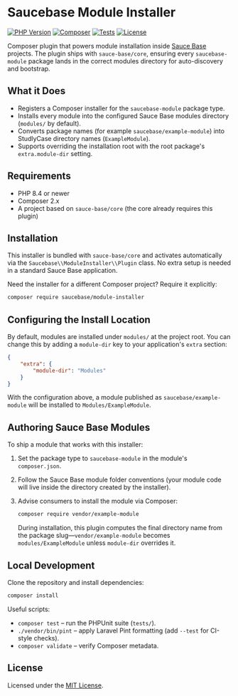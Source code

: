 # Saucebase Module Installer

[![PHP Version](https://img.shields.io/badge/PHP-8.4%2B-777BB4?logo=php&logoColor=white)](#requirements)
[![Composer](https://img.shields.io/badge/Composer-2.x-885630?logo=composer&logoColor=white)](#requirements)
[![Tests](https://github.com/sauce-base/module-installer/actions/workflows/php.yml/badge.svg)](https://github.com/sauce-base/module-installer/actions/workflows/php.yml)
[![License](https://img.shields.io/badge/License-MIT-0A7EA4)](#license)

Composer plugin that powers module installation inside [Sauce Base](https://github.com/sauce-base/core) projects. The plugin ships with `sauce-base/core`, ensuring every `saucebase-module` package lands in the correct modules directory for auto-discovery and bootstrap.

## What it Does

- Registers a Composer installer for the `saucebase-module` package type.
- Installs every module into the configured Sauce Base modules directory (`modules/` by default).
- Converts package names (for example `saucebase/example-module`) into StudlyCase directory names (`ExampleModule`).
- Supports overriding the installation root with the root package's `extra.module-dir` setting.

## Requirements

- PHP 8.4 or newer
- Composer 2.x
- A project based on `sauce-base/core` (the core already requires this plugin)

## Installation

This installer is bundled with `sauce-base/core` and activates automatically via the `Saucebase\\ModuleInstaller\\Plugin` class. No extra setup is needed in a standard Sauce Base application.

Need the installer for a different Composer project? Require it explicitly:

```bash
composer require saucebase/module-installer
```

## Configuring the Install Location

By default, modules are installed under `modules/` at the project root. You can change this by adding a `module-dir` key to your application's `extra` section:

```json
{
    "extra": {
        "module-dir": "Modules"
    }
}
```

With the configuration above, a module published as `saucebase/example-module` will be installed to `Modules/ExampleModule`.

## Authoring Sauce Base Modules

To ship a module that works with this installer:

1. Set the package type to `saucebase-module` in the module's `composer.json`.
2. Follow the Sauce Base module folder conventions (your module code will live inside the directory created by the installer).
3. Advise consumers to install the module via Composer:

   ```bash
   composer require vendor/example-module
   ```

   During installation, this plugin computes the final directory name from the package slug—`vendor/example-module` becomes `modules/ExampleModule` unless `module-dir` overrides it.

## Local Development

Clone the repository and install dependencies:

```bash
composer install
```

Useful scripts:

- `composer test` – run the PHPUnit suite (`tests/`).
- `./vendor/bin/pint` – apply Laravel Pint formatting (add `--test` for CI-style checks).
- `composer validate` – verify Composer metadata.

## License

Licensed under the [MIT License](./LICENSE).
